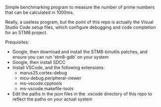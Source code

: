 Simple benchmarking program to measure the number of prime numbers that can be calculated in 1000ms.

Really, a useless program, but the point of this repo is actually the Visual Studio Code setup files, which configure debugging and code completion for an STM8 project.

Prequisites:
- Google, then download and install the STM8-binutils patches, and ensure you can run 'stm8-gdb' on your system
- Google, then install SDCC
- Install VSCode, and the following extensions:
   - marus25.cortex-debug
   - mcu-debug.peripheral-viewer
   - ms-vscode.cpptools
   - ms-vscode.makefile-tools
- Edit the paths in the json files in the .vscode directory of this repo to reflect the paths on your actual system


